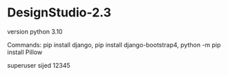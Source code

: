 # DesignStudio-2.3

version python 3.10

Commands: pip install django, pip install django-bootstrap4, python -m pip install Pillow

superuser sijed 12345
